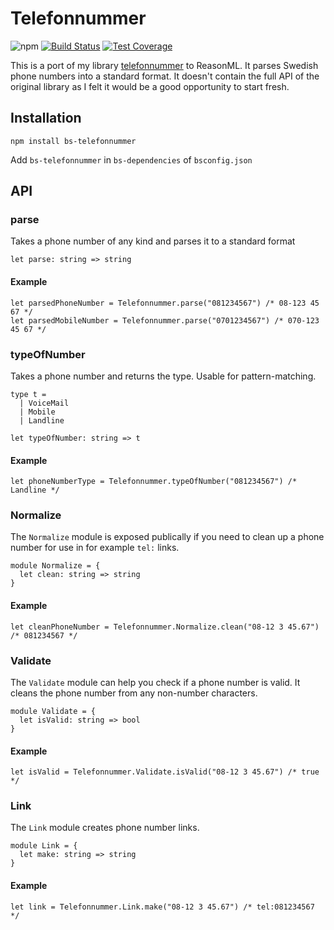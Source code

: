 # Telefonnummer

![npm](https://img.shields.io/npm/v/bs-telefonnummer.svg)
[![Build Status](https://travis-ci.com/believer/bs-telefonnummer.svg?branch=master)](https://travis-ci.com/believer/bs-telefonnummer)
[![Test Coverage](https://api.codeclimate.com/v1/badges/ca9e96b91ab4cd9f683c/test_coverage)](https://codeclimate.com/github/believer/bs-telefonnummer/test_coverage)

This is a port of my library [telefonnummer](https://github.com/believer/telefonnummer) to ReasonML. It parses Swedish phone numbers into a standard format. It doesn't contain the full API of the original library as I felt it would be a good opportunity to start fresh.

## Installation

```
npm install bs-telefonnummer
```

Add `bs-telefonnummer` in `bs-dependencies` of `bsconfig.json`

## API

### parse

Takes a phone number of any kind and parses it to a standard format

```reason
let parse: string => string
```

#### Example

```reason
let parsedPhoneNumber = Telefonnummer.parse("081234567") /* 08-123 45 67 */
let parsedMobileNumber = Telefonnummer.parse("0701234567") /* 070-123 45 67 */
```

### typeOfNumber

Takes a phone number and returns the type. Usable for pattern-matching.

```reason
type t =
  | VoiceMail
  | Mobile
  | Landline

let typeOfNumber: string => t
```

#### Example

```reason
let phoneNumberType = Telefonnummer.typeOfNumber("081234567") /* Landline */
```

### Normalize

The `Normalize` module is exposed publically if you need to clean up a phone number for use in for example `tel:` links.

```reason
module Normalize = {
  let clean: string => string
}
```

#### Example

```reason
let cleanPhoneNumber = Telefonnummer.Normalize.clean("08-12 3 45.67") /* 081234567 */
```

### Validate

The `Validate` module can help you check if a phone number is valid. It cleans the phone number from any non-number characters.

```reason
module Validate = {
  let isValid: string => bool
}
```

#### Example

```reason
let isValid = Telefonnummer.Validate.isValid("08-12 3 45.67") /* true */
```

### Link

The `Link` module creates phone number links.

```reason
module Link = {
  let make: string => string
}
```

#### Example

```reason
let link = Telefonnummer.Link.make("08-12 3 45.67") /* tel:081234567 */
```
